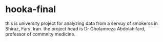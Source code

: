 # hooka-final
this is university project for analyzing data from a servuy of smokerss in Shiraz, Fars, Iran.
the project head is Dr Gholamreza Abdolahifard, professor of commnity medicine.

